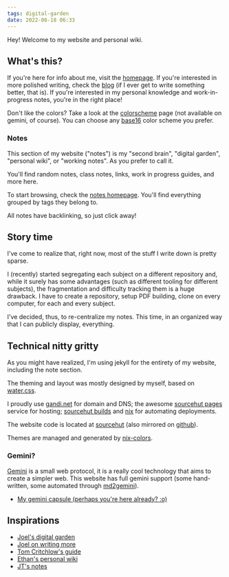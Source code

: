 ```yaml
---
tags: digital-garden
date: 2022-06-18 06:33
---
```


Hey! Welcome to my website and personal wiki.

## What's this?

If you're here for info about me, visit the [homepage](../index.md). If you're interested
in more polished writing, check the [blog](../blog.html) (if I ever get to write
something better, that is). If you're interested in my personal knowledge and
work-in-progress notes, you're in the right place!

Don't like the colors? Take a look at the [colorscheme](../colorscheme.html) page (not
available on gemini, of course). You can choose any
[base16](https://github.com/base16-project/base16) color scheme you prefer.

### Notes

This section of my website ("notes") is my "second brain", "digital garden",
"personal wiki", or "working notes". As you prefer to call it.

You'll find random notes, class notes, links, work in progress guides, and more
here.

To start browsing, check the [notes homepage](../notes.html). You'll find everything
grouped by tags they belong to.

All notes have backlinking, so just click away!

## Story time

I've come to realize that, right now, most of the stuff I write down is pretty
sparse.

I (recently) started segregating each subject on a different repository and,
while it surely has some advantages (such as different tooling for different
subjects), the fragmentation and difficulty tracking them is a huge drawback. I
have to create a repository, setup PDF building, clone on every computer, for
each and every subject.

I've decided, thus, to re-centralize my notes. This time, in an organized way
that I can publicly display, everything.

## Technical nitty gritty

As you might have realized, I'm using jekyll for the entirety of my
website, including the note section.

The theming and layout was mostly designed by myself, based on
[water.css](https://watercss.kognise.dev/).

I proudly use [gandi.net](https://gandi.net) for domain and DNS; the awesome
[sourcehut pages](https://srht.site) service for hosting;
[sourcehut builds](https://builds.sr.ht) and [nix](https://nixos.org) for
automating deployments.

The website code is located at [sourcehut](https://sr.ht/~misterio/website)
(also mirrored on [github](https://github.com/misterio77/website)).

Themes are managed and generated by
[nix-colors](https://github.com/misterio77/nix-colors).

### Gemini?

[Gemini](./gemini.md) is a small web protocol, it is a really cool technology
that aims to create a simpler web. This website has full gemini support (some
hand-written, some automated through
[md2gemini](https://github.com/makeworld-the-better-one/md2gemini)).

- [My gemini capsule (perhaps you're here already? :o)](gemini://fontes.dev.br)

## Inspirations

- [Joel's digital garden](https://joelhooks.com/digital-garden)
- [Joel on writing more](https://joelhooks.com/on-writing-more)
- [Tom Critchlow's guide](https://tomcritchlow.com/2019/02/17/building-digital-garden/)
- [Ethan's personal wiki](https://ethan.yoois.me)
- [JT's notes](https://notes.gnotract.com)
